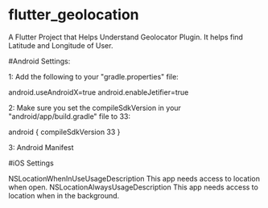 # flutter_geolocation

A Flutter Project that Helps Understand Geolocator Plugin. It helps find Latitude and Longitude of
User.

#Android Settings:

1: Add the following to your "gradle.properties" file:

android.useAndroidX=true android.enableJetifier=true

2: Make sure you set the compileSdkVersion in your "android/app/build.gradle" file to 33:

android { compileSdkVersion 33 }

3: Android Manifest

<uses-permission android:name="android.permission.ACCESS_FINE_LOCATION" />
<uses-permission android:name="android.permission.ACCESS_COARSE_LOCATION" />
<uses-permission android:name="android.permission.ACCESS_BACKGROUND_LOCATION" />

#iOS Settings

<key>NSLocationWhenInUseUsageDescription</key>
<string>This app needs access to location when open.</string>
<key>NSLocationAlwaysUsageDescription</key>
<string>This app needs access to location when in the background.</string>